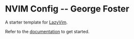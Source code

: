 # NVIM Config -- George Foster

A starter template for [LazyVim](https://github.com/LazyVim/LazyVim).

Refer to the [documentation](https://lazyvim.github.io/installation) to get started.
